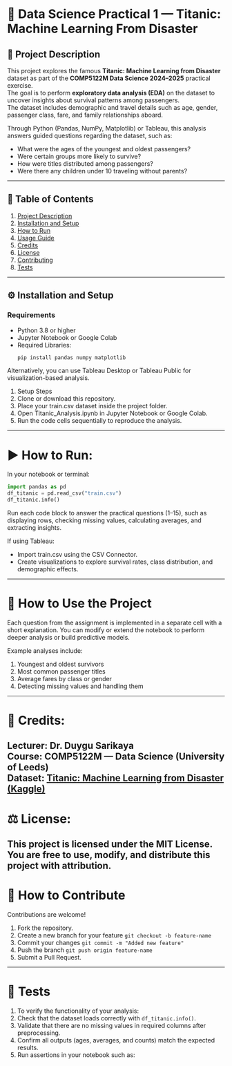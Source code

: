 # 🧠 Data Science Practical 1 — Titanic: Machine Learning From Disaster

## 📘 Project Description
This project explores the famous **Titanic: Machine Learning from Disaster** dataset as part of the **COMP5122M Data Science 2024–2025** practical exercise.  
The goal is to perform **exploratory data analysis (EDA)** on the dataset to uncover insights about survival patterns among passengers.  
The dataset includes demographic and travel details such as age, gender, passenger class, fare, and family relationships aboard.  

Through Python (Pandas, NumPy, Matplotlib) or Tableau, this analysis answers guided questions regarding the dataset, such as:  
- What were the ages of the youngest and oldest passengers?  
- Were certain groups more likely to survive?  
- How were titles distributed among passengers?  
- Were there any children under 10 traveling without parents?  

---

## 🧭 Table of Contents
1. [Project Description](#-project-description)
2. [Installation and Setup](#-installation-and-setup)
3. [How to Run](#-how-to-run)
4. [Usage Guide](#-usage-guide)
5. [Credits](#-credits)
6. [License](#-license)
7. [Contributing](#-contributing)
8. [Tests](#-tests)

---

## ⚙️ Installation and Setup

### Requirements
- Python 3.8 or higher  
- Jupyter Notebook or Google Colab  
- Required Libraries:
  ```bash
  pip install pandas numpy matplotlib

Alternatively, you can use Tableau Desktop or Tableau Public for visualization-based analysis.
1. Setup Steps
2. Clone or download this repository.
3. Place your train.csv dataset inside the project folder.
4. Open Titanic_Analysis.ipynb in Jupyter Notebook or Google Colab.
5. Run the code cells sequentially to reproduce the analysis.
---
# ▶️ How to Run:

In your notebook or terminal:
```python
import pandas as pd
df_titanic = pd.read_csv("train.csv")
df_titanic.info()
```
Run each code block to answer the practical questions (1–15), such as displaying rows, checking missing values, calculating averages, and extracting insights.

If using Tableau:
- Import train.csv using the CSV Connector.
- Create visualizations to explore survival rates, class distribution, and demographic effects.
---
# 🧩 How to Use the Project

Each question from the assignment is implemented in a separate cell with a short explanation.
You can modify or extend the notebook to perform deeper analysis or build predictive models.

Example analyses include:

1. Youngest and oldest survivors
2. Most common passenger titles
3. Average fares by class or gender
4. Detecting missing values and handling them
---
# 👥 Credits:

Lecturer: Dr. Duygu Sarikaya  
Course: COMP5122M — Data Science (University of Leeds)  
Dataset: [Titanic: Machine Learning from Disaster (Kaggle)](https://www.kaggle.com/c/titanic)
---
# ⚖️ License:

This project is licensed under the MIT License.
You are free to use, modify, and distribute this project with attribution.
---
# 🤝 How to Contribute

Contributions are welcome!

1. Fork the repository.
2. Create a new branch for your feature `git checkout -b feature-name`
3. Commit your changes `git commit -m "Added new feature"`
4. Push the branch `git push origin feature-name`
5. Submit a Pull Request.
---
# 🧪 Tests

1. To verify the functionality of your analysis:
2. Check that the dataset loads correctly with `df_titanic.info()`.
3. Validate that there are no missing values in required columns after preprocessing.
4. Confirm all outputs (ages, averages, and counts) match the expected results.
5. Run assertions in your notebook such as:
